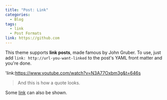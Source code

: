 ```yaml
---
title: "Post: Link"
categories:
  - Blog
tags:
  - link
  - Post Formats
link: https://github.com
---
```


This theme supports **link posts**, made famous by John Gruber. To use, just add `link: http://url-you-want-linked` to the post's YAML front matter and you're done.

'link:https://www.youtube.com/watch?v=N3A77Oxbm3g&t=646s

> And this is how a quote looks.

Some [link](#) can also be shown.